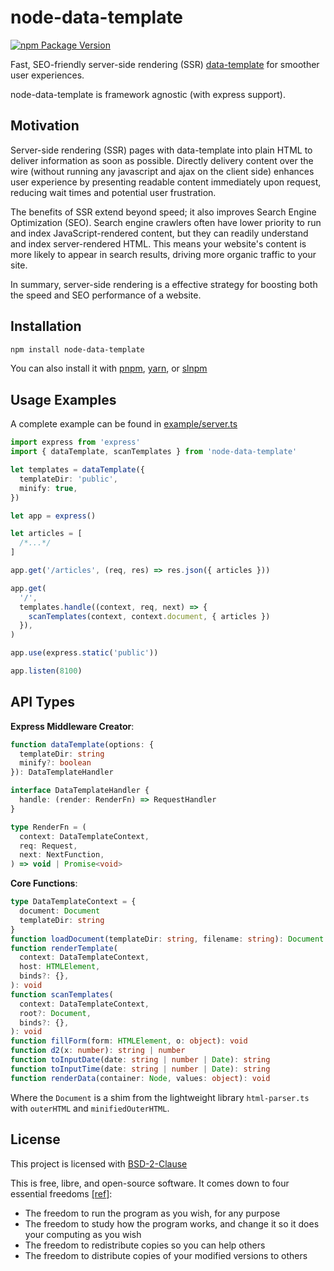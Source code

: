 # node-data-template

[![npm Package Version](https://img.shields.io/npm/v/node-data-template)](https://www.npmjs.com/package/node-data-template)

Fast, SEO-friendly server-side rendering (SSR) [data-template](https://github.com/beenotung/data-template) for smoother user experiences.

node-data-template is framework agnostic (with express support).

## Motivation

Server-side rendering (SSR) pages with data-template into plain HTML to deliver information as soon as possible. Directly delivery content over the wire (without running any javascript and ajax on the client side) enhances user experience by presenting readable content immediately upon request, reducing wait times and potential user frustration.

The benefits of SSR extend beyond speed; it also improves Search Engine Optimization (SEO). Search engine crawlers often have lower priority to run and index JavaScript-rendered content, but they can readily understand and index server-rendered HTML. This means your website's content is more likely to appear in search results, driving more organic traffic to your site.

In summary, server-side rendering is a effective strategy for boosting both the speed and SEO performance of a website.

## Installation

```bash
npm install node-data-template
```

You can also install it with [pnpm](https://pnpm.io), [yarn](https://yarnpkg.com), or [slnpm](https://github.com/beenotung/slnpm)

## Usage Examples

A complete example can be found in [example/server.ts](./example/server.ts)

```typescript
import express from 'express'
import { dataTemplate, scanTemplates } from 'node-data-template'

let templates = dataTemplate({
  templateDir: 'public',
  minify: true,
})

let app = express()

let articles = [
  /*...*/
]

app.get('/articles', (req, res) => res.json({ articles }))

app.get(
  '/',
  templates.handle((context, req, next) => {
    scanTemplates(context, context.document, { articles })
  }),
)

app.use(express.static('public'))

app.listen(8100)
```

## API Types

**Express Middleware Creator**:

```typescript
function dataTemplate(options: {
  templateDir: string
  minify?: boolean
}): DataTemplateHandler

interface DataTemplateHandler {
  handle: (render: RenderFn) => RequestHandler
}

type RenderFn = (
  context: DataTemplateContext,
  req: Request,
  next: NextFunction,
) => void | Promise<void>
```

**Core Functions**:

```typescript
type DataTemplateContext = {
  document: Document
  templateDir: string
}
function loadDocument(templateDir: string, filename: string): Document
function renderTemplate(
  context: DataTemplateContext,
  host: HTMLElement,
  binds?: {},
): void
function scanTemplates(
  context: DataTemplateContext,
  root?: Document,
  binds?: {},
): void
function fillForm(form: HTMLElement, o: object): void
function d2(x: number): string | number
function toInputDate(date: string | number | Date): string
function toInputTime(date: string | number | Date): string
function renderData(container: Node, values: object): void
```

Where the `Document` is a shim from the lightweight library `html-parser.ts` with `outerHTML` and `minifiedOuterHTML`.

## License

This project is licensed with [BSD-2-Clause](./LICENSE)

This is free, libre, and open-source software. It comes down to four essential freedoms [[ref]](https://seirdy.one/2021/01/27/whatsapp-and-the-domestication-of-users.html#fnref:2):

- The freedom to run the program as you wish, for any purpose
- The freedom to study how the program works, and change it so it does your computing as you wish
- The freedom to redistribute copies so you can help others
- The freedom to distribute copies of your modified versions to others
